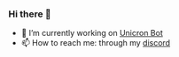 ### Hi there 👋

<!--
**oadpoaw/oadpoaw** is a ✨ _special_ ✨ repository because its `README.md` (this file) appears on your GitHub profile.

Here are some ideas to get you started:

- 🔭 I’m currently working on ...
- 🌱 I’m currently learning ...
- 👯 I’m looking to collaborate on ...
- 🤔 I’m looking for help with ...
- 💬 Ask me about ...
- 📫 How to reach me: ...
- 😄 Pronouns: ...
- ⚡ Fun fact: ...
-->

- 🔭 I’m currently working on [Unicron Bot](https://github.com/oadpoaw/unicron-bot)
- 📫 How to reach me: through my [discord](https://discord.gg/Pp9T2zS)
